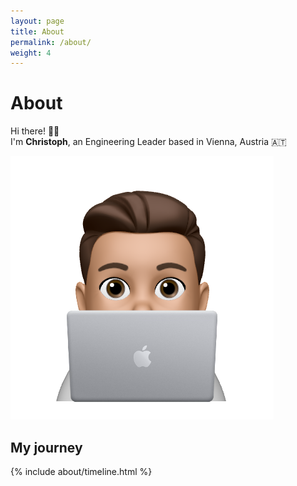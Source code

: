```yaml
---
layout: page
title: About
permalink: /about/
weight: 4
---
```


# About
Hi there! 👋🏼<br>
I'm **Christoph**, an Engineering Leader based in Vienna, Austria 🇦🇹<br>

<!-- <div class="row">
{% include about/skills.html title="Programming Skills" source=site.data.programming-skills %}
{% include about/skills.html title="Other Skills" source=site.data.other-skills %}
</div> -->

![Christoph Aigner](../assets/profile.png)


## My journey

<div class="row">
{% include about/timeline.html %}
</div>